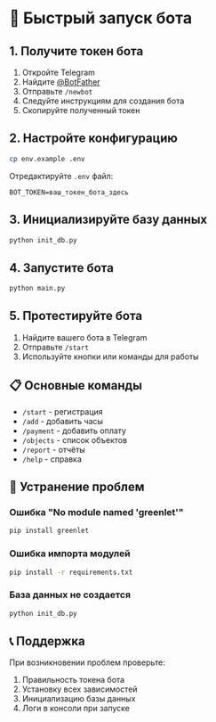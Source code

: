# 🚀 Быстрый запуск бота

## 1. Получите токен бота
1. Откройте Telegram
2. Найдите [@BotFather](https://t.me/BotFather)
3. Отправьте `/newbot`
4. Следуйте инструкциям для создания бота
5. Скопируйте полученный токен

## 2. Настройте конфигурацию
```bash
cp env.example .env
```

Отредактируйте `.env` файл:
```env
BOT_TOKEN=ваш_токен_бота_здесь
```

## 3. Инициализируйте базу данных
```bash
python init_db.py
```

## 4. Запустите бота
```bash
python main.py
```

## 5. Протестируйте бота
1. Найдите вашего бота в Telegram
2. Отправьте `/start`
3. Используйте кнопки или команды для работы

## 📋 Основные команды
- `/start` - регистрация
- `/add` - добавить часы
- `/payment` - добавить оплату  
- `/objects` - список объектов
- `/report` - отчёты
- `/help` - справка

## 🔧 Устранение проблем

### Ошибка "No module named 'greenlet'"
```bash
pip install greenlet
```

### Ошибка импорта модулей
```bash
pip install -r requirements.txt
```

### База данных не создается
```bash
python init_db.py
```

## 📞 Поддержка
При возникновении проблем проверьте:
1. Правильность токена бота
2. Установку всех зависимостей
3. Инициализацию базы данных
4. Логи в консоли при запуске
